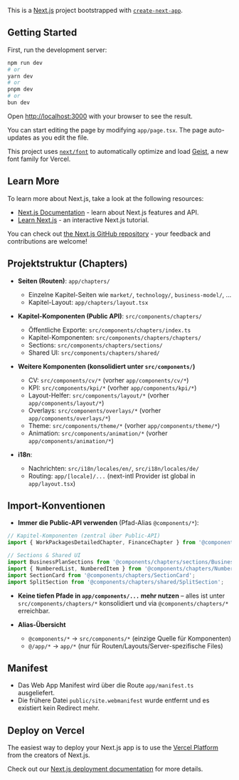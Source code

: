 This is a [Next.js](https://nextjs.org) project bootstrapped with [`create-next-app`](https://nextjs.org/docs/app/api-reference/cli/create-next-app).

## Getting Started

First, run the development server:

```bash
npm run dev
# or
yarn dev
# or
pnpm dev
# or
bun dev
```

Open [http://localhost:3000](http://localhost:3000) with your browser to see the result.

You can start editing the page by modifying `app/page.tsx`. The page auto-updates as you edit the file.

This project uses [`next/font`](https://nextjs.org/docs/app/building-your-application/optimizing/fonts) to automatically optimize and load [Geist](https://vercel.com/font), a new font family for Vercel.

## Learn More

To learn more about Next.js, take a look at the following resources:

- [Next.js Documentation](https://nextjs.org/docs) - learn about Next.js features and API.
- [Learn Next.js](https://nextjs.org/learn) - an interactive Next.js tutorial.

You can check out [the Next.js GitHub repository](https://github.com/vercel/next.js) - your feedback and contributions are welcome!

## Projektstruktur (Chapters)

- __Seiten (Routen)__: `app/chapters/`
  - Einzelne Kapitel-Seiten wie `market/`, `technology/`, `business-model/`, …
  - Kapitel-Layout: `app/chapters/layout.tsx`

- __Kapitel-Komponenten (Public API)__: `src/components/chapters/`
  - Öffentliche Exporte: `src/components/chapters/index.ts`
  - Kapitel-Komponenten: `src/components/chapters/chapters/`
  - Sections: `src/components/chapters/sections/`
  - Shared UI: `src/components/chapters/shared/`

- __Weitere Komponenten (konsolidiert unter `src/components/`)__
  - CV: `src/components/cv/*` (vorher `app/components/cv/*`)
  - KPI: `src/components/kpi/*` (vorher `app/components/kpi/*`)
  - Layout-Helfer: `src/components/layout/*` (vorher `app/components/layout/*`)
  - Overlays: `src/components/overlays/*` (vorher `app/components/overlays/*`)
  - Theme: `src/components/theme/*` (vorher `app/components/theme/*`)
  - Animation: `src/components/animation/*` (vorher `app/components/animation/*`)

- __i18n__:
  - Nachrichten: `src/i18n/locales/en/`, `src/i18n/locales/de/`
  - Routing: `app/[locale]/...` (next-intl Provider ist global in `app/layout.tsx`)

## Import-Konventionen

- __Immer die Public-API verwenden__ (Pfad-Alias `@components/*`):

```ts
// Kapitel-Komponenten (zentral über Public-API)
import { WorkPackagesDetailedChapter, FinanceChapter } from '@components/chapters';

// Sections & Shared UI
import BusinessPlanSections from '@components/chapters/sections/BusinessPlanSections';
import { NumberedList, NumberedItem } from '@components/chapters/NumberedList';
import SectionCard from '@components/chapters/SectionCard';
import SplitSection from '@components/chapters/shared/SplitSection';
```

- __Keine tiefen Pfade in `app/components/...` mehr nutzen__ – alles ist unter `src/components/chapters/*` konsolidiert und via `@components/chapters/*` erreichbar.

- __Alias-Übersicht__

  - `@components/*` → `src/components/*` (einzige Quelle für Komponenten)
  - `@/app/*` → `app/*` (nur für Routen/Layouts/Server-spezifische Files)

## Manifest

- Das Web App Manifest wird über die Route `app/manifest.ts` ausgeliefert.
- Die frühere Datei `public/site.webmanifest` wurde entfernt und es existiert kein Redirect mehr.

## Deploy on Vercel

The easiest way to deploy your Next.js app is to use the [Vercel Platform](https://vercel.com/new?utm_medium=default-template&filter=next.js&utm_source=create-next-app&utm_campaign=create-next-app-readme) from the creators of Next.js.

Check out our [Next.js deployment documentation](https://nextjs.org/docs/app/building-your-application/deploying) for more details.
